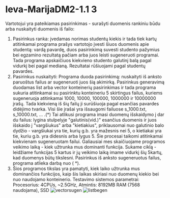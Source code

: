 # Ieva-MarijaDM2-1.1 3
Vartotojui yra pateikiamas pasirinkimas - surašyti duomenis rankiniu būdu arba nuskaityti duomenis iš failo:
1) Pasirinkus ranka: įvedamas norimas studentų kiekis ir tada tiek kartų atitinkamai programa prašys vartotojo įvesti šiuos duomenis apie studentą: vardą pavardę, duos pasirinkimą suvesti studento pažymius bei egzamino rezultatą pačiam arba juos leisti sugeneruoti programai. Tada programa apskaičiuos kiekvieno studento galutinį balą pagal vidurkį bei pagal medianą. Rezultatai rūšiuojami pagal studentų pavardes.
2) Pasirinkus nuskaityti: Programa duoda pasirinkimą: nuskaityti iš anksto paruoštus failus ar sugeneruoti juos šią akimirką. Pasirinkus generavimą duodamas list arba vector konteinerių pasirinkimas ir tada programa sukuria atitinkamai su pasirinktu konteineriu 5 skirtingus failus, kuriems sugeneruoja atitinkamai 1000, 10000, 100000, 1000000 ir 10000000 įrašų. Tada kiekvieną iš šių failų ji surūšiuoja pagal esančias pavardes didėjimo tvarka. Visi šie įrašai yra išsaugomi failuose s_1000.txt, s_10000.txt, ... .(*) Tai atlikusi programa imasi duomenų išskaidymo į dar du failus: lygina stulpelyje "galutinis(vid.)" esančius duomenis ir juos išskaido į "vargšiukus" arba "kietiakius", priklausomai nuo galutinio balo dydžio - vargšiukai yra tie, kurių g.b. yra mažesnis nei 5, o kietiakai yra tie, kuriu g.b. yra didesnis arba lygus 5. Šie procesai taikomi atitinkamai kiekvienam sugeneruotam failui. Galiausiai mes skaičiuojame programos veikimo laiką - kiek užtrunka mus dominanti funkcija. Sukame ciklą - leidžiame funkcijas 5 kartus ir jų veikimo laiką imame vidurkį šių 5kartų, kad duomenys būtų tikslesni. Pasirinkus iš anksto sugeneruotus failus, programa atlieka darbą nuo ( *). 
3) Šios programos tikslas yra pamatyti, kiek laiko užtrunka mus dominančios funkcijos, kaip šis laikas skiriasi nuo duomenų kiekio bei nuo naudojamo konteinerio.
Testavimo sistemos parametrai: Procesorius: 4CPUs, ~2.5GHz, Atmintis: 8192MB RAM (7568 naudojama), SSD 
![vectorsugen](https://github.com/ieva-marija/Ieva-MarijaDM2-1.1/assets/144428382/296fe824-a711-4495-ac79-9585af496ac2)
![listbegen](https://github.com/ieva-marija/Ieva-MarijaDM2-1.1/assets/144428382/485d0fb8-a2e6-4741-9d7c-460b60c6f532)
